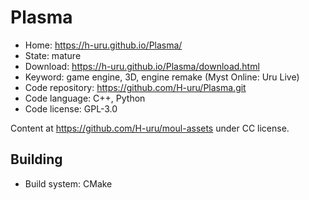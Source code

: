 # Plasma

- Home: https://h-uru.github.io/Plasma/
- State: mature
- Download: https://h-uru.github.io/Plasma/download.html
- Keyword: game engine, 3D, engine remake (Myst Online: Uru Live)
- Code repository: https://github.com/H-uru/Plasma.git
- Code language: C++, Python
- Code license: GPL-3.0

Content at https://github.com/H-uru/moul-assets under CC license.

## Building

- Build system: CMake
